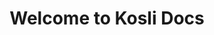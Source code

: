 ---
title: Welcome to Kosli Docs 
seo_title: Welcome to Kosli Docs 
description: Don’t spend hours searching for broken commits and manual changes. Get to the bottom of incidents faster with Kosli.

hero:
    title: Welcome to Kosli Docs
    link_text: Read the Kosli overview >
    url: /introducing_kosli/
    image: /images/home/artie-hero.svg
    alt_text: Kosli artie reading a book

paragraph: >
    Don’t spend hours searching for broken commits and manual changes. Get to the bottom of incidents faster with Kosli. Track and query every change from commit through to production. See the artifacts your pipelines are producing and how your environments are changing from the command line or browser.

sections:
    title: Dive right in…
    blocks:
        - title: Quick start guide
          image: /images/home/home-quickstart.svg
          alt_text: Quick start icon
          link_text: View >
          url: /getting_started/
        - title: Introducing Kosli
          image: /images/home/home-concepts.svg
          alt_text: Introducing Kosli icon
          link_text: View >
          url: /introducing_kosli/
        - title: Kosli pipelines
          image: /images/home/home-pipelines.svg
          alt_text: Kosli pipelines icon
          link_text: View >
          url: /introducing_kosli/pipelines/
        - title: Kosli environments
          image: /images/home/home-environments.svg
          alt_text: Kosli environments icon
          link_text: View >
          url: /introducing_kosli/environments/
        - title: Command reference
          image: /images/home/home-commands.svg
          alt_text: Command reference icon
          link_text: View >
          url: /client_reference/
        - title: Fingerprint
          image: /images/home/home-fingerprint.svg
          alt_text: Fingerprint icon
          link_text: View >
          url: "/introducing_kosli/fingerprint/"
        - title: Use cases
          image: /images/home/home-use-cases.svg
          alt_text: Use cases icon
          link_text: View >
          url: /use_cases/
        - title: Support on Slack
          image: /images/home/home-community.svg
          alt_text: Slack community icon
          link_text: Join the Kosli Community >
          url: https://www.kosli.com/community/
          new_page: true
        
---